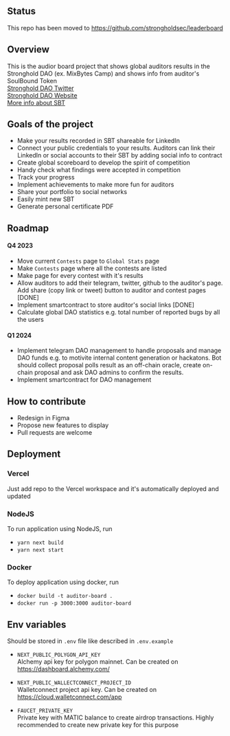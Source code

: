 ## Status
This repo has been moved to https://github.com/strongholdsec/leaderboard

## Overview
This is the audior board project that shows global auditors results in the Stronghold DAO (ex. MixBytes Camp) and shows info from auditor's SoulBound Token\
[Stronghold DAO Twitter](https://twitter.com/stronghold_dao)\
[Stronghold DAO Website](https://strongholdsec.io/)\
[More info about SBT](https://twitter.com/MixBytes/status/1643629493922287618?s=20)

## Goals of the project
- Make your results recorded in SBT shareable for LinkedIn 
- Connect your public credentials to your results. Auditors can link their LinkedIn or social accounts to their SBT by adding social info to contract
- Create global scoreboard to develop the spirit of competition
- Handy check what findings were accepted in competition
- Track your progress
- Implement achievements to make more fun for auditors
- Share your portfolio to social networks
- Easily mint new SBT
- Generate personal certificate PDF

## Roadmap
#### Q4 2023
- Move current `Contests` page to `Global Stats` page
- Make `Contests` page where all the contests are listed
- Make page for every contest with it's results
- Allow auditors to add their telegram, twitter, github to the auditor's page. Add share (copy link or tweet) button to auditor and contest pages [DONE]
- Implement smartcontract to store auditor's social links [DONE]
- Calculate global DAO statistics e.g. total number of reported bugs by all the users

#### Q1 2024
- Implement telegram DAO management to handle proposals and manage DAO funds e.g. to motivite internal content generation or hackatons. Bot should collect proposal polls result as an off-chain oracle, create on-chain proposal and ask DAO admins to confirm the results.
- Implement smartcontract for DAO management

## How to contribute
- Redesign in Figma
- Propose new features to display
- Pull requests are welcome


## Deployment
### Vercel
Just add repo to the Vercel workspace and it's automatically deployed and updated

### NodeJS
To run application using NodeJS, run 
- `yarn next build`
- `yarn next start`

### Docker
To deploy application using docker, run 
- `docker build -t auditor-board .`
- `docker run -p 3000:3000 auditor-board`

## Env variables

Should be stored in `.env` file like described in `.env.example`

- `NEXT_PUBLIC_POLYGON_API_KEY`\
Alchemy api key for polygon mainnet. Can be created on https://dashboard.alchemy.com/

- `NEXT_PUBLIC_WALLECTCONNECT_PROJECT_ID`\
Walletconnect project api key. Can be created on https://cloud.walletconnect.com/app

- `FAUCET_PRIVATE_KEY`\
Private key with MATIC balance to create airdrop transactions. Highly recommended to create new private key for this purpose
